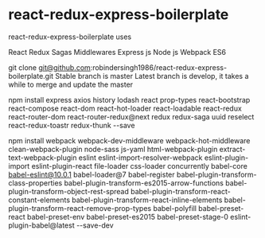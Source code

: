 # react-redux-express-boilerplate
react-redux-express-boilerplate uses 

React
Redux
Sagas
Middlewares
Express js
Node js
Webpack
ES6

git clone git@github.com:robindersingh1986/react-redux-express-boilerplate.git
Stable branch is master
Latest branch is develop, it takes a while to merge and update the master

npm install express axios history lodash react prop-types react-bootstrap react-compose react-dom react-hot-loader react-loadable react-redux react-router-dom react-router-redux@next redux redux-saga uuid reselect react-redux-toastr redux-thunk --save


npm install webpack webpack-dev-middleware webpack-hot-middleware clean-webpack-plugin node-sass js-yaml html-webpack-plugin extract-text-webpack-plugin eslint eslint-import-resolver-webpack eslint-plugin-import eslint-plugin-react file-loader css-loader concurrently babel-core babel-eslint@10.0.1 babel-loader@7 babel-register babel-plugin-transform-class-properties babel-plugin-transform-es2015-arrow-functions babel-plugin-transform-object-rest-spread babel-plugin-transform-react-constant-elements babel-plugin-transform-react-inline-elements babel-plugin-transform-react-remove-prop-types babel-polyfill babel-preset-react babel-preset-env babel-preset-es2015 babel-preset-stage-0 eslint-plugin-babel@latest --save-dev
